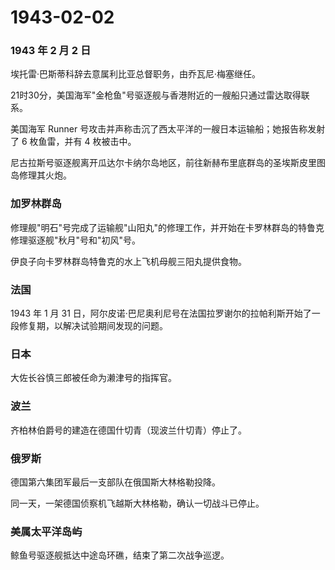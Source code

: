 # 1943-02-02

### 1943 年 2 月 2 日

埃托雷·巴斯蒂科辞去意属利比亚总督职务，由乔瓦尼·梅塞继任。

21时30分，美国海军"金枪鱼"号驱逐舰与香港附近的一艘船只通过雷达取得联系。

美国海军 Runner
号攻击并声称击沉了西太平洋的一艘日本运输船；她报告称发射了 6
枚鱼雷，并有 4 枚被击中。

尼古拉斯号驱逐舰离开瓜达尔卡纳尔岛地区，前往新赫布里底群岛的圣埃斯皮里图岛修理其火炮。

### 加罗林群岛

修理舰"明石"号完成了运输舰"山阳丸"的修理工作，并开始在卡罗林群岛的特鲁克修理驱逐舰"秋月"号和"初风"号。

伊良子向卡罗林群岛特鲁克的水上飞机母舰三阳丸提供食物。

### 法国

1943 年 1 月 31
日，阿尔皮诺·巴尼奥利尼号在法国拉罗谢尔的拉帕利斯开始了一段修复期，以解决试验期间发现的问题。

### 日本

大佐长谷慎三郎被任命为濑津号的指挥官。

### 波兰

齐柏林伯爵号的建造在德国什切青（现波兰什切青）停止了。

### 俄罗斯

德国第六集团军最后一支部队在俄国斯大林格勒投降。

同一天，一架德国侦察机飞越斯大林格勒，确认一切战斗已停止。

### 美属太平洋岛屿

鲸鱼号驱逐舰抵达中途岛环礁，结束了第二次战争巡逻。